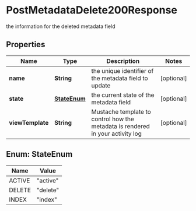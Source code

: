 

# PostMetadataDelete200Response

the information for the deleted metadata field

## Properties

| Name | Type | Description | Notes |
|------------ | ------------- | ------------- | -------------|
|**name** | **String** | the unique identifier of the metadata field to update |  [optional] |
|**state** | [**StateEnum**](#StateEnum) | the current state of the metadata field |  [optional] |
|**viewTemplate** | **String** | Mustache template to control how the metadata is rendered in your activity log |  [optional] |



## Enum: StateEnum

| Name | Value |
|---- | -----|
| ACTIVE | &quot;active&quot; |
| DELETE | &quot;delete&quot; |
| INDEX | &quot;index&quot; |



